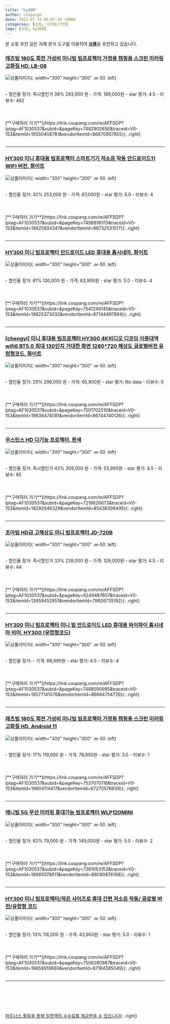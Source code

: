 ```yaml
---
title: "hy300"
author: coupang6
date: 2023-07-19 06:07:18 +0800
categories: [쇼핑, 디이털/가전]
tags: [쇼핑, hy300]
---
```


본 쇼핑 추천 글은 자체 분석 도구를 이용하여 [**상품**](https://link.coupang.com/a/bao1ui)을 추천하고 있습니다.

### [레츠빔 180도 회전 가성비 미니빔 빔프로젝터 가정용 캠핑용 스크린 미러링 고화질 HD, LB-08](https://link.coupang.com/re/AFFSDP?lptag=AF1030537&subid=&pageKey=7482902656&traceid=V0-153&itemId=19550408781&vendorItemId=86670907855)

![상품이미지](https://thumbnail7.coupangcdn.com/thumbnails/remote/230x230ex/image/vendor_inventory/00bc/7d9fbad1ec1883b971587c1f0fefd3ca6749cc31253db7c39fb6cfed3ece.png){: width="300" height="300" .w-50 .left}


<br>
- 할인율 정가: 즉시할인가 38%  293,000   원
- 가격: 189,000원
- star 평가: 4.5
- 리뷰수: 462
<br>
<br>
<br>
<br>
[**구매하러 가기**](https://link.coupang.com/re/AFFSDP?lptag=AF1030537&subid=&pageKey=7482902656&traceid=V0-153&itemId=19550408781&vendorItemId=86670907855){: .right}
<br>
<br>

---

### [HY300 미니 휴대용 빔프로젝터 스마트기기 저소음 작동 안드로이드11 WIFI 버전, 화이트](https://link.coupang.com/re/AFFSDP?lptag=AF1030537&subid=&pageKey=7498918015&traceid=V0-153&itemId=19625934347&vendorItemId=86732531517)

![상품이미지](https://thumbnail6.coupangcdn.com/thumbnails/remote/230x230ex/image/vendor_inventory/6dc5/d79a19873a5e69ff234de4f96636de9b562863434c0767eedf415f73169f.jpg){: width="300" height="300" .w-50 .left}


<br>
- 할인율 정가: 32%  253,000   원
- 가격: 67,000원
- star 평가: 5.0
- 리뷰수: 4
<br>
<br>
<br>
<br>
[**구매하러 가기**](https://link.coupang.com/re/AFFSDP?lptag=AF1030537&subid=&pageKey=7498918015&traceid=V0-153&itemId=19625934347&vendorItemId=86732531517){: .right}
<br>
<br>

---

### [HY300 미니 빔프로젝터 안드로이드 LED 휴대용 홈시네마, 화이트](https://link.coupang.com/re/AFFSDP?lptag=AF1030537&subid=&pageKey=7541248145&traceid=V0-153&itemId=19825373032&vendorItemId=87144497894)

![상품이미지](https://thumbnail9.coupangcdn.com/thumbnails/remote/230x230ex/image/vendor_inventory/6799/28df82a4587f7620f4250081f3631be7cdda99384da638641aeb607f8de7.jpg){: width="300" height="300" .w-50 .left}


<br>
- 할인율 정가: 61%  130,000   원
- 가격: 63,900원
- star 평가: 5.0
- 리뷰수: 4
<br>
<br>
<br>
<br>
[**구매하러 가기**](https://link.coupang.com/re/AFFSDP?lptag=AF1030537&subid=&pageKey=7541248145&traceid=V0-153&itemId=19825373032&vendorItemId=87144497894){: .right}
<br>
<br>

---

### [[chengyi] 미니 휴대용 빔프로젝터 HY300 4K비디오 디코딩 이중대역 wifi6 BT5.0 최대 130인치 거대한 화면 1280*720 해상도 글로벌버전 유럽형코드, 화이트](https://link.coupang.com/re/AFFSDP?lptag=AF1030537&subid=&pageKey=7501702510&traceid=V0-153&itemId=19638474081&vendorItemId=86744740126)

![상품이미지](https://thumbnail9.coupangcdn.com/thumbnails/remote/230x230ex/image/vendor_inventory/1083/657a2da8ca2e4f6b53c18aaf04960e784fba140a3845ac235bf0d0dce1ca.jpg){: width="300" height="300" .w-50 .left}


<br>
- 할인율 정가: 29%  298,000   원
- 가격: 65,900원
- star 평가: No data
- 리뷰수: 0
<br>
<br>
<br>
<br>
[**구매하러 가기**](https://link.coupang.com/re/AFFSDP?lptag=AF1030537&subid=&pageKey=7501702510&traceid=V0-153&itemId=19638474081&vendorItemId=86744740126){: .right}
<br>
<br>

---

### [우스틴스 HD 다기능 프로젝터, 흰색](https://link.coupang.com/re/AFFSDP?lptag=AF1030537&subid=&pageKey=7219826673&traceid=V0-153&itemId=18292646329&vendorItemId=85438306495)

![상품이미지](https://thumbnail9.coupangcdn.com/thumbnails/remote/230x230ex/image/vendor_inventory/a49d/2bfa53e56ec341a81e222cdbac37fa0557aa080565a774afba6a1214536e.jpg){: width="300" height="300" .w-50 .left}


<br>
- 할인율 정가: 즉시할인가 43%  309,000   원
- 가격: 53,990원
- star 평가: 4.5
- 리뷰수: 85
<br>
<br>
<br>
<br>
[**구매하러 가기**](https://link.coupang.com/re/AFFSDP?lptag=AF1030537&subid=&pageKey=7219826673&traceid=V0-153&itemId=18292646329&vendorItemId=85438306495){: .right}
<br>
<br>

---

### [조아빔 HD급 고해상도 미니 빔프로젝터 JD-720B](https://link.coupang.com/re/AFFSDP?lptag=AF1030537&subid=&pageKey=6249487657&traceid=V0-153&itemId=12659452951&vendorItemId=79926735192)

![상품이미지](https://thumbnail10.coupangcdn.com/thumbnails/remote/230x230ex/image/retail/images/9256757377773177-efa69670-76b1-4aab-ab76-a5e558f04ab1.jpg){: width="300" height="300" .w-50 .left}


<br>
- 할인율 정가: 즉시할인가 33%  239,000   원
- 가격: 129,000원
- star 평가: 4.5
- 리뷰수: 44
<br>
<br>
<br>
<br>
[**구매하러 가기**](https://link.coupang.com/re/AFFSDP?lptag=AF1030537&subid=&pageKey=6249487657&traceid=V0-153&itemId=12659452951&vendorItemId=79926735192){: .right}
<br>
<br>

---

### [HY300 미니 빔프로젝터 미니 빔 안드로이드 LED 휴대용 와이파이 홈시네마 비머, HY300 (유럽형코드)](https://link.coupang.com/re/AFFSDP?lptag=AF1030537&subid=&pageKey=7488590995&traceid=V0-153&itemId=19577141076&vendorItemId=86684754726)

![상품이미지](https://thumbnail10.coupangcdn.com/thumbnails/remote/230x230ex/image/vendor_inventory/b2b5/56f2cf1ea91a0aeea37824a9c895f392ee2d535bb20f4b3d655b81e5c238.png){: width="300" height="300" .w-50 .left}


<br>
- 할인율 정가: 
- 가격: 66,990원
- star 평가: 4.5
- 리뷰수: 4
<br>
<br>
<br>
<br>
[**구매하러 가기**](https://link.coupang.com/re/AFFSDP?lptag=AF1030537&subid=&pageKey=7488590995&traceid=V0-153&itemId=19577141076&vendorItemId=86684754726){: .right}
<br>
<br>

---

### [레츠빔 180도 회전 가성비 미니빔 빔프로젝터 가정용 캠핑용 스크린 미러링 고화질 HD, Android 11](https://link.coupang.com/re/AFFSDP?lptag=AF1030537&subid=&pageKey=7537070118&traceid=V0-153&itemId=19804114417&vendorItemId=87270576639)

![상품이미지](https://thumbnail10.coupangcdn.com/thumbnails/remote/230x230ex/image/vendor_inventory/b536/6afc677063a662a48e0da410e761a1e8bca13a1ec3de463c43608ea8f5de.jpg){: width="300" height="300" .w-50 .left}


<br>
- 할인율 정가: 17%  119,000   원
- 가격: 78,850원
- star 평가: 3.0
- 리뷰수: 1
<br>
<br>
<br>
<br>
[**구매하러 가기**](https://link.coupang.com/re/AFFSDP?lptag=AF1030537&subid=&pageKey=7537070118&traceid=V0-153&itemId=19804114417&vendorItemId=87270576639){: .right}
<br>
<br>

---

### [애니빔 5G 무선 미러링 휴대가능 빔프로젝터 WLP120MINI](https://link.coupang.com/re/AFFSDP?lptag=AF1030537&subid=&pageKey=7361053153&traceid=V0-153&itemId=18965078611&vendorItemId=86090876168)

![상품이미지](https://thumbnail10.coupangcdn.com/thumbnails/remote/230x230ex/image/retail/images/2023/05/26/16/1/0e00cda1-6860-4d5b-b3a6-f8193caff8f8.png){: width="300" height="300" .w-50 .left}


<br>
- 할인율 정가: 62%  79,000   원
- 가격: 149,000원
- star 평가: 5.0
- 리뷰수: 2
<br>
<br>
<br>
<br>
[**구매하러 가기**](https://link.coupang.com/re/AFFSDP?lptag=AF1030537&subid=&pageKey=7361053153&traceid=V0-153&itemId=18965078611&vendorItemId=86090876168){: .right}
<br>
<br>

---

### [HY300 미니 빔프로젝터/작은 사이즈로 휴대 간편 저소음 작동/ 글로벌 버전/유럽형 코드](https://link.coupang.com/re/AFFSDP?lptag=AF1030537&subid=&pageKey=7506280987&traceid=V0-153&itemId=19658919660&vendorItemId=87184385049)

![상품이미지](https://thumbnail7.coupangcdn.com/thumbnails/remote/230x230ex/image/vendor_inventory/1e92/109ca4747ae45d64618821a98b0e50f6af9022f969652ac5b5ac7d621ea7.jpg){: width="300" height="300" .w-50 .left}


<br>
- 할인율 정가: 13%  116,000   원
- 가격: 43,900원
- star 평가: 5.0
- 리뷰수: 1
<br>
<br>
<br>
<br>
[**구매하러 가기**](https://link.coupang.com/re/AFFSDP?lptag=AF1030537&subid=&pageKey=7506280987&traceid=V0-153&itemId=19658919660&vendorItemId=87184385049){: .right}
<br>
<br>

---
<br><br><br><br><br> [파트너스 활동을 통해 일정액의 수수료를 제공받을 수 있습니다](https://link.coupang.com/a/bao1ui){: .right}